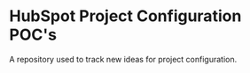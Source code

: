 # HubSpot Project Configuration POC's
A repository used to track new ideas for project configuration.
